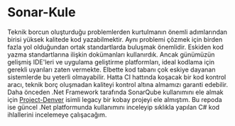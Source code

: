 # Sonar-Kule

Teknik borcun oluşturduğu problemlerden kurtulmanın önemli adımlarından birisi yüksek kalitede kod yazabilmektir. Aynı problemi çözmek için birden fazla yol olduğundan ortak standartlarda buluşmak önemlidir. Eskiden kod yazma standartlarına ilişkin dokümanları kullanırdık. Ancak günümüzün gelişmiş IDE'leri ve uygulama geliştirme platformları, ideal kodlama için gerekli uyarıları zaten vermekte. Elbette kod tabanı çok eskiye dayanan sistemlerde bu yeterli olmayabilir. Hatta CI hattında koşacak bir kod kontrol aracı, teknik borç oluşmadan kaliteyi kontrol altına almamızı garanti edebilir. Daha önceden .Net Framework tarafında SonarQube kullanımını ele almak için [Project-Denver](https://github.com/buraksenyurt/project-denver) isimli legacy bir kobay projeyi ele almıştım. Bu repoda ise güncel .Net platformunda kullanımını inceleyip sıklıkla yapılan C# kod ihlallerini incelemeye çalışacağım.
